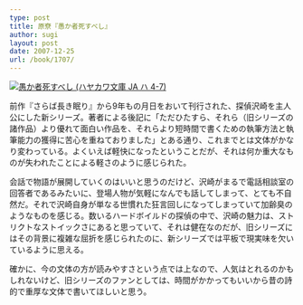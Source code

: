```yaml
---
type: post
title: 原尞『愚か者死すべし』
author: sugi
layout: post
date: 2007-12-25
url: /book/1707/
---
```

<a href="http://www.amazon.co.jp/exec/obidos/ASIN/4150309124/chezsugi-22/ref=nosim/" onclick="_gaq.push(['_trackEvent', 'outbound-article', 'http://www.amazon.co.jp/exec/obidos/ASIN/4150309124/chezsugi-22/ref=nosim/', '']);" name="amazletlink" target="_blank"><img src="http://i1.wp.com/images-jp.amazon.com/images/G/09/icons/books/comingsoon_books.gif?w=660" alt="愚か者死すべし (ハヤカワ文庫 JA ハ 4-7)" class="alignleft" alt="no image" data-recalc-dims="1" /></a>

前作『さらば長き眠り』から9年もの月日をおいて刊行された、探偵沢崎を主人公にした新シリーズ。著者による後記に「ただひたすら、それら（旧シリーズの諸作品）より優れて面白い作品を、それらより短時間で書くための執筆方法と執筆能力の獲得に苦心を重ねておりました」とある通り、これまでとは文体がかなり変わっている。よくいえば軽快になったということだが、それは何か重大なものが失われたことによる軽さのように感じられた。

会話で物語が展開していくのはいいと思うのだけど、沢崎がまるで電話相談室の回答者であるみたいに、登場人物が気軽になんでも話してしまって、とても不自然だ。それで沢崎自身が単なる世慣れた狂言回しになってしまっていて加齢臭のようなものを感じる。数いるハードボイルドの探偵の中で、沢崎の魅力は、ストリクトなストイックさにあると思っていて、それは健在なのだが、旧シリーズにはその背景に複雑な屈折を感じられたのに、新シリーズでは平板で現実味を欠いているように思える。

確かに、今の文体の方が読みやすさという点では上なので、人気はとれるのかもしれないけど、旧シリーズのファンとしては、時間がかかってもいいから昔の詩的で重厚な文体で書いてほしいと思う。

